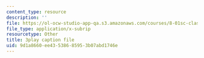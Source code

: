 ```yaml
---
content_type: resource
description: ''
file: https://ol-ocw-studio-app-qa.s3.amazonaws.com/courses/8-01sc-classical-mechanics-fall-2016/9d1a8660ee43538685953b07abd1746e_W3TqFzVh_rE.vtt
file_type: application/x-subrip
resourcetype: Other
title: 3play caption file
uid: 9d1a8660-ee43-5386-8595-3b07abd1746e
---
```

